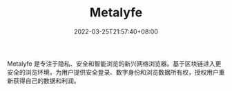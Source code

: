 ﻿---
weight: 
title: "Metalyfe"
description: "Metalyfe 是专注于隐私、安全和智能浏览的新兴网络浏览器"
date: 2022-03-25T21:57:40+08:00
lastmod: 2022-03-25T16:45:40+08:00
draft: false
authors: ["Metabd"]
featuredImage: "metalyfe.jpg"
link: ""
tags: ["区块链浏览器","Metalyfe"]
categories: ["navigation"]
navigation: ["区块链浏览器"]
lightgallery: true
toc: true
pinned: false
recommend: false
recommend1: false
---
Metalyfe 是专注于隐私、安全和智能浏览的新兴网络浏览器。基于区块链进入更安全的浏览环境，为用户提供安全登录、数字身份和浏览数据所有权，授权用户重新获得自己的数据和利润。
